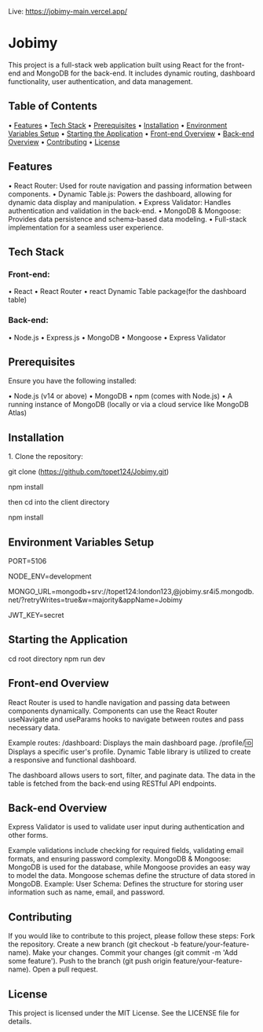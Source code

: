 Live: https://jobimy-main.vercel.app/

# Jobimy

This project is a full-stack web application built using React for the front-end and MongoDB for the back-end. It includes dynamic routing, dashboard functionality, user authentication, and data management.

## Table of Contents

•⁠  ⁠[Features](#features)
•⁠  ⁠[Tech Stack](#tech-stack)
•⁠  ⁠[Prerequisites](#prerequisites)
•⁠  ⁠[Installation](#installation)
•⁠  ⁠[Environment Variables Setup](#environment-variables-setup)
•⁠  ⁠[Starting the Application](#starting-the-application)
•⁠  ⁠[Front-end Overview](#front-end-overview)
•⁠  ⁠[Back-end Overview](#back-end-overview)
•⁠  ⁠[Contributing](#contributing)
•⁠  ⁠[License](#license)

## Features

•⁠  ⁠React Router: Used for route navigation and passing information between components.
•⁠  ⁠Dynamic Table.js: Powers the dashboard, allowing for dynamic data display and manipulation.
•⁠  ⁠Express Validator: Handles authentication and validation in the back-end.
•⁠  ⁠MongoDB & Mongoose: Provides data persistence and schema-based data modeling.
•⁠  ⁠Full-stack implementation for a seamless user experience.

## Tech Stack

### Front-end:
•⁠  ⁠React
•⁠  ⁠React Router
•⁠  ⁠react Dynamic Table package(for the dashboard table)

### Back-end:
•⁠  ⁠Node.js
•⁠  ⁠Express.js
•⁠  ⁠MongoDB
•⁠  ⁠Mongoose
•⁠  ⁠Express Validator

## Prerequisites

Ensure you have the following installed:

•⁠  ⁠Node.js (v14 or above)
•⁠  ⁠MongoDB
•⁠  ⁠npm (comes with Node.js)
•⁠  ⁠A running instance of MongoDB (locally or via a cloud service like MongoDB Atlas)

## Installation

1.⁠ ⁠Clone the repository:

   git clone (https://github.com/topet124/Jobimy.git)
   
   npm install
   
   then cd into the client directory
   
   npm install

## Environment Variables Setup

PORT=5106

NODE_ENV=development

MONGO_URL=mongodb+srv://topet124:london123,@jobimy.sr4i5.mongodb.net/?retryWrites=true&w=majority&appName=Jobimy

JWT_KEY=secret

## Starting the Application
cd root directory
npm run dev

## Front-end Overview
React Router is used to handle navigation and passing data between components dynamically.
Components can use the React Router useNavigate and useParams hooks to navigate between routes and pass necessary data.

Example routes:
/dashboard: Displays the main dashboard page.
/profile/:id: Displays a specific user's profile.
Dynamic Table library is utilized to create a responsive and functional dashboard.

The dashboard allows users to sort, filter, and paginate data.
The data in the table is fetched from the back-end using RESTful API endpoints.


##  Back-end Overview
Express Validator is used to validate user input during authentication and other forms.

Example validations include checking for required fields, validating email formats, and ensuring password complexity.
MongoDB & Mongoose: MongoDB is used for the database, while Mongoose provides an easy way to model the data.
Mongoose schemas define the structure of data stored in MongoDB.
Example:
User Schema: Defines the structure for storing user information such as name, email, and password.

## Contributing

If you would like to contribute to this project, please follow these steps:
Fork the repository.
Create a new branch (git checkout -b feature/your-feature-name).
Make your changes.
Commit your changes (git commit -m 'Add some feature').
Push to the branch (git push origin feature/your-feature-name).
Open a pull request.

## License
This project is licensed under the MIT License. See the LICENSE file for details.
